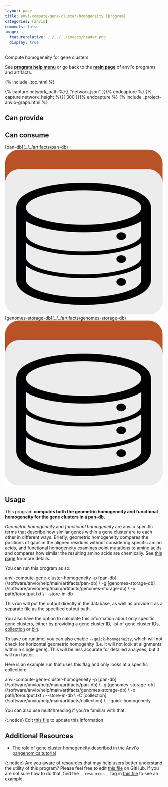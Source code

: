 ```yaml
---
layout: page
title: anvi-compute-gene-cluster-homogeneity [program]
categories: [anvio]
comments: false
image:
  featurerelative: ../../../images/header.png
  display: true
---
```


Compute homogeneity for gene clusters.

See **[program help menu](../../../../vignette#anvi-compute-gene-cluster-homogeneity)** or go back to the **[main page](../../)** of anvi'o programs and artifacts.


{% include _toc.html %}
<div id="svg" class="subnetwork"></div>
{% capture network_path %}{{ "network.json" }}{% endcapture %}
{% capture network_height %}{{ 300 }}{% endcapture %}
{% include _project-anvio-graph.html %}


## Can provide

<p style="text-align: left" markdown="1"></p>

## Can consume

<p style="text-align: left" markdown="1"><span class="artifact-r">[pan-db](../../artifacts/pan-db) <img src="../../images/icons/DB.png" class="artifact-icon-mini" /></span> <span class="artifact-r">[genomes-storage-db](../../artifacts/genomes-storage-db) <img src="../../images/icons/DB.png" class="artifact-icon-mini" /></span></p>

## Usage


This program **computes both the geometric homogeneity and functional homogeneity for the gene clusters in a <span class="artifact-n">[pan-db](/software/anvio/help/main/artifacts/pan-db)</span>.** 

*Geometric homogeneity* and *functional homogeneity* are anvi'o specific terms that describe how similar genes within a gene cluster are to each other in different ways. Briefly, geometric homogeneity compares the positions of gaps in the aligned residues without considering specific amino acids, and functional homogeneity examines point mutations to amino acids and compares how similar the resulting amino acids are chemically. See [this page](http://merenlab.org/2016/11/08/pangenomics-v2/#inferring-the-homogeneity-of-gene-clusters) for more details. 

You can run this program as so: 

<div class="codeblock" markdown="1">
anvi&#45;compute&#45;gene&#45;cluster&#45;homogeneity &#45;p <span class="artifact&#45;n">[pan&#45;db](/software/anvio/help/main/artifacts/pan&#45;db)</span> \
                                      &#45;g <span class="artifact&#45;n">[genomes&#45;storage&#45;db](/software/anvio/help/main/artifacts/genomes&#45;storage&#45;db)</span> \
                                      &#45;o path/to/output.txt \
                                      &#45;&#45;store&#45;in&#45;db
</div>

This run will put the output directly in the database, as well as provide it as a separate file as the specified output path. 

You also have the option to calculate this information about only specific gene clusters, either by providing a gene cluster ID, list of gene cluster IDs, <span class="artifact-n">[collection](/software/anvio/help/main/artifacts/collection)</span> or <span class="artifact-n">[bin](/software/anvio/help/main/artifacts/bin)</span>. 

To save on runtime, you can also enable `--quick-homogeneity`, which will not check for horizontal geometric homogenity (i.e. it will not look at alignments within a single gene). This will be less accurate for detailed analyses, but it will run faster. 

Here is an example run that uses this flag and only looks at a specific collection: 

<div class="codeblock" markdown="1">
anvi&#45;compute&#45;gene&#45;cluster&#45;homogeneity &#45;p <span class="artifact&#45;n">[pan&#45;db](/software/anvio/help/main/artifacts/pan&#45;db)</span> \
                                      &#45;g <span class="artifact&#45;n">[genomes&#45;storage&#45;db](/software/anvio/help/main/artifacts/genomes&#45;storage&#45;db)</span> \
                                      &#45;o path/to/output.txt \
                                      &#45;&#45;store&#45;in&#45;db \ 
                                      &#45;C <span class="artifact&#45;n">[collection](/software/anvio/help/main/artifacts/collection)</span> \
                                      &#45;&#45;quick&#45;homogeneity 
</div>

You can also use multithreading if you're familiar with that. 


{:.notice}
Edit [this file](https://github.com/merenlab/anvio/tree/master/anvio/docs/programs/anvi-compute-gene-cluster-homogeneity.md) to update this information.


## Additional Resources


* [The role of gene cluster homogeneity described in the Anvi&#x27;o pangenomics tutorial](http://merenlab.org/2016/11/08/pangenomics-v2/#inferring-the-homogeneity-of-gene-clusters)


{:.notice}
Are you aware of resources that may help users better understand the utility of this program? Please feel free to edit [this file](https://github.com/merenlab/anvio/tree/master/bin/anvi-compute-gene-cluster-homogeneity) on GitHub. If you are not sure how to do that, find the `__resources__` tag in [this file](https://github.com/merenlab/anvio/blob/master/bin/anvi-interactive) to see an example.
